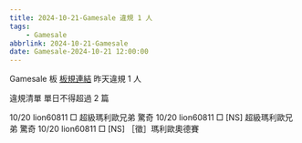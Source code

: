 ```yaml
---
title: 2024-10-21-Gamesale 違規 1 人
tags:
    - Gamesale
abbrlink: 2024-10-21-Gamesale
date: Gamesale-2024-10-21 12:00:00
---
```

Gamesale 板 [板規連結](https://www.ptt.cc/bbs/Gossiping/M.1637425085.A.07D.html)
昨天違規 1 人
<!-- more -->

違規清單
單日不得超過 2 篇

10/20 lion60811 □ 超級瑪利歐兄弟 驚奇
10/20 lion60811 □ [NS] 超級瑪利歐兄弟 驚奇
10/20 lion60811 □ [NS] ［徵］瑪利歐奧德賽